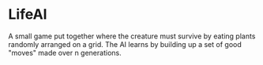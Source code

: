 LifeAI
======

A small game put together where the creature must survive by eating plants randomly arranged on a grid. The AI learns by building up a set of good "moves" made over n generations.
